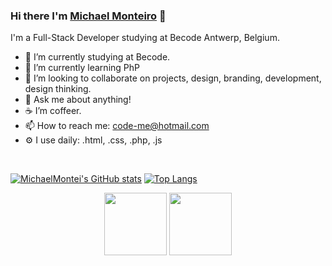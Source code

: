 ### Hi there I'm [Michael Monteiro](https://github.com/MichaelMontei) 👋

I'm a Full-Stack Developer studying at Becode Antwerp, Belgium.

- 🔭 I’m currently studying at Becode.
- 🌱 I’m currently learning PhP
- 👯 I’m looking to collaborate on projects, design, branding, development, design thinking.
- 💬 Ask me about anything!
- ☕️ I’m coffeer.
- 📫 How to reach me: code-me@hotmail.com
- ⚙️ I use daily: .html, .css, .php, .js
<br>


[![MichaelMontei's GitHub stats](https://github-readme-stats.vercel.app/api?username=MichaelMontei&theme=onedark&show_icons=true)](https://github.com/MichaelMontei/github-readme-stats)
[![Top Langs](https://github-readme-stats.vercel.app/api/top-langs/?username=MichaelMontei&layout=compact&theme=merko)](https://github.com/anuraghazra/github-readme-stats)


<p align="center">
  <img src="https://media3.giphy.com/media/ln7z2eWriiQAllfVcn/200w.webp" width="100">
  <img src="https://i.giphy.com/media/IdyAQJVN2kVPNUrojM/200.webp" width="100">
</p>

<!--
**Front-end**

<code><img height="30" src="https://raw.githubusercontent.com/dereknguyen269/dereknguyen269/master/images/html.png"></code>
<code><img height="30" src="https://raw.githubusercontent.com/dereknguyen269/dereknguyen269/master/images/css3.png"></code>
<code><img height="30" src="https://raw.githubusercontent.com/dereknguyen269/dereknguyen269/master/images/js.png"></code>
>
